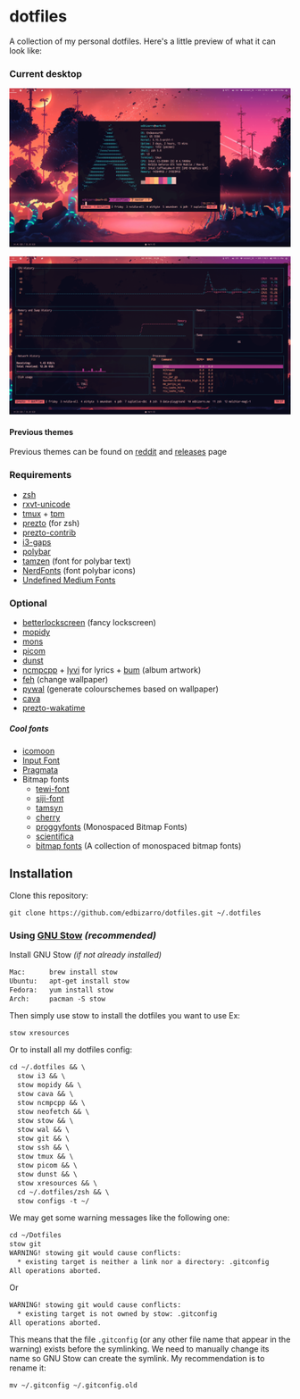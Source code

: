 dotfiles
========

A collection of my personal dotfiles. Here's a little preview of what it can look like:

### Current desktop


![](images/current-2.png)

![gotop](images/current.png)

#### Previous themes

Previous themes can be found on [reddit](https://www.reddit.com/r/unixporn/search?q=author:edbizarro&sort=new&restrict_sr=on&t=all) and [releases](https://github.com/edbizarro/dotfiles/releases) page
### Requirements

* [zsh](http://www.zsh.org)
* [rxvt-unicode](https://wiki.archlinux.org/index.php/rxvt-unicode)
* [tmux](https://github.com/tmux/tmux) + [tpm](https://github.com/tmux-plugins/tpm)
* [prezto](https://github.com/sorin-ionescu/prezto) (for zsh)
* [prezto-contrib](https://github.com/belak/prezto-contrib)
* [i3-gaps](https://github.com/Airblader/i3)
* [polybar](https://github.com/jaagr/polybar)
* [tamzen](https://github.com/sunaku/tamzen-font) (font for polybar text)
* [NerdFonts](https://github.com/ryanoasis/nerd-fonts) (font polybar icons)
* [Undefined Medium Fonts](https://github.com/andirueckel/undefined-medium)

### Optional
* [betterlockscreen](https://github.com/pavanjadhaw/betterlockscreen) (fancy lockscreen)
* [mopidy](https://www.mopidy.com/)
* [mons](https://github.com/Ventto/mons)
* [picom](https://github.com/yshui/picom)
* [dunst](https://github.com/dunst-project/dunst)
* [ncmpcpp](http://rybczak.net/ncmpcpp/) + [lyvi](http://ok100.github.io/lyvi/) for lyrics + [bum](https://github.com/dylanaraps/bum) (album artwork)
* [feh](https://feh.finalrewind.org) (change wallpaper)
* [pywal](https://github.com/dylanaraps/pywal) (generate colourschemes based on wallpaper)
* [cava](https://github.com/karlstav/cava)
* [prezto-wakatime](https://github.com/philihp/wakatime-zprezto)

##### Cool fonts

* [icomoon](https://icomoon.io)
* [Input Font](http://input.fontbureau.com/download/)
* [Pragmata](https://github.com/fabrizioschiavi/pragmatapro)
* Bitmap fonts
   * [tewi-font](https://github.com/lucy/tewi-font)
   * [siji-font](https://github.com/stark/siji)
   * [tamsyn](http://www.fial.com/~scott/tamsyn-font/)
   * [cherry](https://github.com/MarinHoc/cherry-font)
   * [proggyfonts](https://proggyfonts.net/download/) (Monospaced Bitmap Fonts)
   * [scientifica](https://github.com/NerdyPepper/scientifica)
   * [bitmap fonts](https://github.com/Tecate/bitmap-fonts) (A collection of monospaced bitmap fonts)


Installation
------------

Clone this repository:

    git clone https://github.com/edbizarro/dotfiles.git ~/.dotfiles

### Using [GNU Stow](https://www.gnu.org/software/stow/) _(recommended)_
Install GNU Stow _(if not already installed)_

    Mac:      brew install stow
    Ubuntu:   apt-get install stow
    Fedora:   yum install stow
    Arch:     pacman -S stow


Then simply use stow to install the dotfiles you want to use Ex:

    stow xresources

Or to install all my dotfiles config:

    cd ~/.dotfiles && \
      stow i3 && \
      stow mopidy && \
      stow cava && \
      stow ncmpcpp && \
      stow neofetch && \
      stow stow && \
      stow wal && \
      stow git && \
      stow ssh && \
      stow tmux && \
      stow picom && \
      stow dunst && \
      stow xresources && \
      cd ~/.dotfiles/zsh && \
      stow configs -t ~/

We may get some warning messages like the following one:

    cd ~/Dotfiles
    stow git
    WARNING! stowing git would cause conflicts:
      * existing target is neither a link nor a directory: .gitconfig
    All operations aborted.

Or

    WARNING! stowing git would cause conflicts:
      * existing target is not owned by stow: .gitconfig
    All operations aborted.

This means that the file `.gitconfig` (or any other file name that appear in the warning) exists before the symlinking. We need to
manually change its name so GNU Stow can create the symlink. My recommendation is
to rename it:

    mv ~/.gitconfig ~/.gitconfig.old

